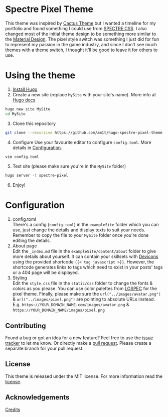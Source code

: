 # Spectre Pixel Theme
 
This theme was inspired by [Cactus Theme](https://github.com/digitalcraftsman/hugo-cactus-theme) but I wanted a timeline for my portfolio and found something I could use from [SPECTRE.CSS](https://picturepan2.github.io/spectre/).
I also changed most of the initial theme design to be something more similar to the [Material Design](https://material.io/design/introduction/#principles).
The pixel style switch was something I just did for fun to represent my passion in the game industry, and since I don't see much themes with a theme switch, I thought it'll be good to leave it for others to use.
  
# Using the theme
 
1. [Install Hugo](https://gohugo.io/overview/installing/)
2. Create a new site (replace `MySite` with your site's name). More info at [Hugo docs](https://gohugo.io/getting-started/quick-start/)
```bash
hugo new site MySite
cd MySite
```  
3. Clone this repository
```bash
git clone --recursive https://github.com/am1t/hugo-spectre-pixel-theme.git themes/spectre-pixel
```
4. Configure
Use your favourite editor to configure `config.toml`. More details in [Configuration](#configuration).
```bash
vim config.toml
```
5. Test site (please make sure you're in the `MySite` folder)
```bash
hugo server -t spectre-pixel
```
6. Enjoy!
  
# Configuration
 
1. config.toml  
There's a config (`config.toml`) in the `exampleSite` folder which you can use, just change the details and display texts to suit your needs.
Remember to copy the file to your `MySite` folder once you're done editing the details.
2. About page  
Edit the `_index.md` file in the `exampleSite/content/about` folder to give more details about yourself.
It can contain your skillsets with [Devicons](http://konpa.github.io/devicon/) using the provided shortcode `{{< tag javascript >}}`.
However, the shortcode generates links to tags which need to exist in your posts' tags or a 404 page will be displayed.
3. Styling  
Edit the `style.css` file in the `static/css` folder to change the fonts & colors as you please.
You can use color palettes from [LOSPEC](https://lospec.com/palette-list) for the pixel theme.
Finally, please make sure the `url("../images/avatar.png")` & `url("../images/pixel.png")` are pointing to absolute URLs instead.
E.g. `https://YOUR_DOMAIN_NAME.com/images/avatar.png` & `https://YOUR_DOMAIN_NAME/images/pixel.png`
  
## Contributing
 
Found a bug or got an idea for a new feature? Feel free to use the [issue tracker](//github.com/st-wong/hugo-spectre-pixel-theme/issues) to let me know. Or directly make a [pull request](//github.com/st-wong/hugo-spectre-pixel-theme/pulls).
Please create a separate branch for your pull request.
  
## License
 
This theme is released under the MIT license. For more information read the [license](//github.com/st-wong/hugo-spectre-pixel-theme/blob/master/LICENSE.md).
  
## Acknowledgements
 
[Credits](//github.com/st-wong/hugo-spectre-pixel-theme/blob/master/CREDITS.md) 
